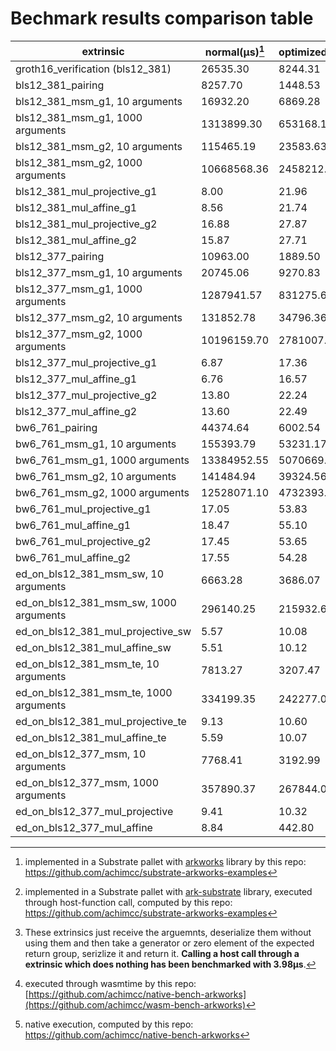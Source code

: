 # Bechmark results comparison table

| extrinsic                                   |  normal(µs)[^1]  |optimized(µs)[^2]|  dummy(µs)[^3]  |   wasm(µs)[^4]  |  native(µs)[^5] |
| ------------------------------------------- |  --------------- | --------------- | --------------- | --------------- | --------------- |
| groth16_verification (bls12_381)            |    26535.30      |    8244.31      |    5800.99      |     45070       |      4040       | 
| bls12_381_pairing                           |    8257.70       |    1448.53      |    448.97       |     14140       |      1350       |
| bls12_381_msm_g1, 10 arguments              |    16932.20      |    6869.28      |    87.63        |     24650       |      600.44     |
| bls12_381_msm_g1, 1000 arguments            |    1313899.30    |    653168.11    |    6486.63      |     191000      |      11160      |
| bls12_381_msm_g2, 10 arguments              |    115465.19     |    23583.63     |    10738.18     |     185240      |      1660       |
| bls12_381_msm_g2, 1000 arguments            |    10668568.36   |    2458212.20   |    9896.67      |     14850000    |      33420      |
| bls12_381_mul_projective_g1                 |    8.00          |    21.96        |    12.13        |     19.85       |      0.45       |
| bls12_381_mul_affine_g1                     |    8.56          |    21.74        |    9.74         |     39.70       |      0.45       |
| bls12_381_mul_projective_g2                 |    16.88         |    27.87        |    18.22        |     37.74       |      1.18       |
| bls12_381_mul_affine_g2                     |    15.87         |    27.71        |    16.41        |     34.40       |      1.19       |
| bls12_377_pairing                           |    10963.00      |    1889.50      |    16.64        |     15160       |      1520       |
| bls12_377_msm_g1, 10 arguments              |    20745.06      |    9270.83      |    51.48        |     28620       |      559.16     | 
| bls12_377_msm_g1, 1000 arguments            |    1287941.57    |    831275.64    |    4484.67      |     1920000     |      11160      |
| bls12_377_msm_g2, 10 arguments              |    131852.78     |    34796.36     |    89.93        |     162870      |      2020       |
| bls12_377_msm_g2, 1000 arguments            |    10196159.70   |    2781007.89   |    7948.46      |     14570000    |      40410      |
| bls12_377_mul_projective_g1                 |    6.87          |    17.36        |    11.42        |     19.38       |      0.44       |
| bls12_377_mul_affine_g1                     |    6.76          |    16.57        |    11.11        |     24.49       |      0.45       |
| bls12_377_mul_projective_g2                 |    13.80         |    22.24        |    16.64        |     28.26       |      1.42       |
| bls12_377_mul_affine_g2                     |    13.60         |    22.49        |    17.18        |     38.94       |      1.46       |
| bw6_761_pairing                             |    44374.64      |    6002.54      |    844.10       |     55440       |      6940       |
| bw6_761_msm_g1, 10 arguments                |    155393.79     |    53231.17     |    161.28       |     206610      |      3490       |
| bw6_761_msm_g1, 1000 arguments              |    13384952.55   |    5070669.53   |    13526.84     |     18010000    |      75270      | 
| bw6_761_msm_g2, 10 arguments                |    141484.94     |    39324.56     |    161.92       |     212280      |      3430       |
| bw6_761_msm_g2, 1000 arguments              |    12528071.10   |    4732393.47   |    13633.30     |     18020000    |      75330      |
| bw6_761_mul_projective_g1                   |    17.05         |    53.83        |    21.99        |     34.82       |      1.79       |
| bw6_761_mul_affine_g1                       |    18.47         |    55.10        |    21.35        |     35.64       |      1.77       |
| bw6_761_mul_projective_g2                   |    17.45         |    53.65        |    21.64        |     35.42       |      1.78       |
| bw6_761_mul_affine_g2                       |    17.55         |    54.28        |    21.57        |     34.68       |      1.78       |
| ed_on_bls12_381_msm_sw, 10 arguments        |    6663.28       |    3686.07      |    36.30        |     8610        |      376.61     |
| ed_on_bls12_381_msm_sw, 1000 arguments      |    296140.25     |    215932.66    |    2465.60      |     430700      |      6010       |
| ed_on_bls12_381_mul_projective_sw           |    5.57          |    10.08        |    6.69         |     24.89       |      0.36       |
| ed_on_bls12_381_mul_affine_sw               |    5.51          |    10.12        |    6.17         |     36.63       |      0.36       |
| ed_on_bls12_381_msm_te, 10 arguments        |    7813.27       |    3207.47      |    35.21        |     12470       |      560.82     |
| ed_on_bls12_381_msm_te, 1000 arguments      |    334199.35     |    242277.02    |    2391.21      |     533490      |      7890       |
| ed_on_bls12_381_mul_projective_te           |    9.13          |    10.60        |    7.69         |     22.37       |      0.83       |  
| ed_on_bls12_381_mul_affine_te               |    5.59          |    10.07        |    7.61         |     17.25       |      0.37       |
| ed_on_bls12_377_msm, 10 arguments           |    7768.41       |    3192.99      |    43.24        |     10060       |      553.69     | 
| ed_on_bls12_377_msm, 1000 arguments         |    357890.37     |    267844.08    |    2465.60      |     537810      |      7680       |
| ed_on_bls12_377_mul_projective              |    9.41          |    10.32        |    7.00         |     22.48       |      0.89       |
| ed_on_bls12_377_mul_affine                  |    8.84          |    442.80       |    8.47         |     22.34       |      0.86       |

[^1]: implemented in a Substrate pallet with [arkworks](https://github.com/arkworks-rs/) library by this repo: https://github.com/achimcc/substrate-arkworks-examples
[^2]: implemented in a Substrate pallet with [ark-substrate](https://github.com/paritytech/ark-substrate) library, executed through host-function call, computed by this repo: https://github.com/achimcc/substrate-arkworks-examples
[^3]: These extrinsics just receive the arguemnts, deserialize them without using them and then take a generator or zero element of the expected return group, serizlize it and return it. **Calling a host call through a extrinsic which does nothing has been benchmarked with 3.98µs**.
[^4]: executed through wasmtime by this repo: [https://github.com/achimcc/native-bench-arkworks](https://github.com/achimcc/wasm-bench-arkworks)
[^5]: native execution, computed by this repo: https://github.com/achimcc/native-bench-arkworks
